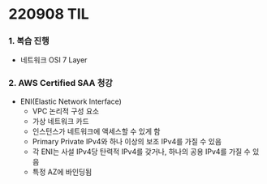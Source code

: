 # 220908 TIL
### 1. 복습 진행
* 네트워크 OSI 7 Layer
### 2. AWS Certified SAA 청강
* ENI(Elastic Network Interface)
    * VPC 논리적 구성 요소
    * 가상 네트워크 카드
    * 인스턴스가 네트워크에 액세스할 수 있게 함
    * Primary Private IPv4와 하나 이상의 보조 IPv4를 가질 수 있음
    * 각 ENI는 사설 IPv4당 탄력적 IPv4를 갖거나, 하나의 공용 IPv4를 가질 수 있음
    * 특정 AZ에 바인딩됨
